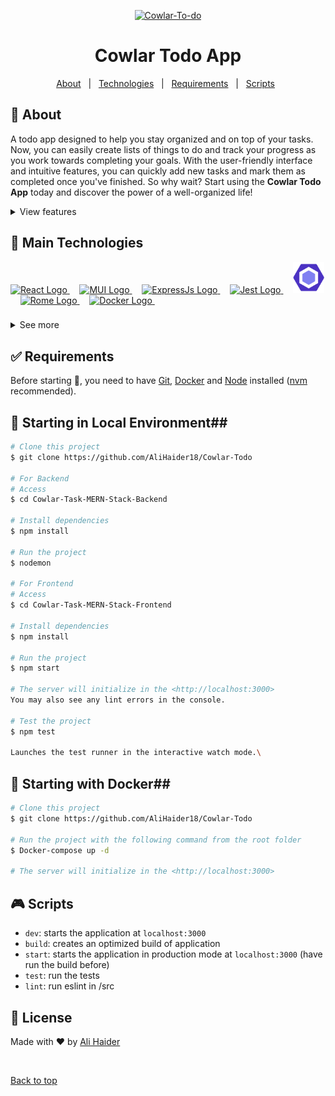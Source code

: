 <div align="center" id="top">

<a href="https://ibb.co/KxVgKCS"><img src="https://i.ibb.co/v4LWX2R/up.png" alt="Cowlar-To-do" border="0" /></a>
</div>


<div align="center">
  <h1>Cowlar Todo App</h1>
</div>

<p align="center">
  <a href="#dart-about">About</a> &#xa0; | &#xa0;
  <a href="#rocket-main-technologies">Technologies</a> &#xa0; | &#xa0;
  <a href="#white_check_mark-requirements">Requirements</a> &#xa0; | &#xa0;
  <a href="#video_game-scripts">Scripts</a> &#xa0; 
</p>

## :dart: About ##

A todo app designed to help you stay organized and on top of your tasks. Now, you can easily create lists of things to do and track your progress as you work towards completing your goals.
With the user-friendly interface and intuitive features, you can quickly add new tasks and mark them as completed once you've finished.
So why wait? Start using the **Cowlar Todo App** today and discover the power of a well-organized life!

<details>
  <summary>View features</summary>

  ###

  * Add Task with "Add New Task" button
  * Add Task with Enter Key
  * Update Task Status
  * Delete Task
  * Error Alert
  * React Spinner loader
  * React Toastify
  
</details>


## :rocket: Main Technologies ##

<a href="https://reactjs.org">
  <img width="50" title="ReactJs" alt="React Logo" src="https://daily-dev-tips.com/ezoimgfmt/cdn.hashnode.com/res/hashnode/image/upload/v1647492266631/rH6yDfWyJ.png">
</a> &#xa0; &#xa0;

<a href="https://mui.com">
  <img width="50" title="Material UI" alt="MUI Logo" src="https://cdn.worldvectorlogo.com/logos/material-ui-1.svg">
</a> &#xa0; &#xa0;

<a href="https://expressjs.com">
  <img width="50" title="ExpressJs" alt="ExpressJs Logo" src="https://ih1.redbubble.net/image.438908244.6144/st,small,507x507-pad,600x600,f8f8f8.u2.jpg">
</a> &#xa0; &#xa0;

<a href="https://jestjs.io">
  <img width="50" title="Jest" alt="Jest Logo" src="https://raw.githubusercontent.com/maurodesouza/maurodesouza/master/assets/jest-logo.svg">
</a> &#xa0; &#xa0;

<a href="https://eslint.org">
  <img  width="50" title="Eslint" alt="Eslint Logo" src="https://raw.githubusercontent.com/github/explore/80688e429a7d4ef2fca1e82350fe8e3517d3494d/topics/eslint/eslint.png">
</a> &#xa0; &#xa0;

<a href="https://rome.tools">
  <img width="50" title="Rome" alt="Rome Logo" src="https://seeklogo.com/images/R/rome-logo-73FC51E1CE-seeklogo.com.png">
</a>  &#xa0; &#xa0;

<a href="http://docker.com">
  <img width="50" title="Docker" alt="Docker Logo" src="https://cdn.icon-icons.com/icons2/2699/PNG/512/docker_tile_logo_icon_168248.png">
</a>  &#xa0; &#xa0;

###

<details>
  <summary>See more</summary>

  ###

  * [JavaScript](https://www.javascript.com/)
  * [NodeJs](https://nodejs.org/)
  * [Bootstrap](https://getbootstrap.com/)
  * [Thunder Client](https://www.thunderclient.com/)
  * [Git](https://git-scm.com/)

</details>

## :white_check_mark: Requirements ##

Before starting :checkered_flag:, you need to have [Git](https://git-scm.com), [Docker](http://docker.com) and [Node](https://nodejs.org/en/) installed ([nvm](https://github.com/nvm-sh/nvm#node-version-manager---) recommended).

## :checkered_flag: Starting in Local Environment##

```bash
# Clone this project
$ git clone https://github.com/AliHaider18/Cowlar-Todo

# For Backend
# Access
$ cd Cowlar-Task-MERN-Stack-Backend

# Install dependencies
$ npm install

# Run the project
$ nodemon

# For Frontend
# Access 
$ cd Cowlar-Task-MERN-Stack-Frontend

# Install dependencies
$ npm install

# Run the project
$ npm start

# The server will initialize in the <http://localhost:3000>
You may also see any lint errors in the console.

# Test the project
$ npm test

Launches the test runner in the interactive watch mode.\
```

## 🐳 Starting with Docker##


```bash
# Clone this project
$ git clone https://github.com/AliHaider18/Cowlar-Todo

# Run the project with the following command from the root folder
$ Docker-compose up -d

# The server will initialize in the <http://localhost:3000>
```


## :video_game: Scripts

- `dev`: starts the application at `localhost:3000`
- `build`: creates an optimized build of application
- `start`: starts the application in production mode at `localhost:3000` (have run the build before)
- `test`: run the tests
- `lint`: run eslint in /src

## :memo: License ##



Made with :heart: by <a href="https://github.com/AliHaider18" target="_blank">Ali Haider</a>

&#xa0;

<a href="#top">Back to top</a>
